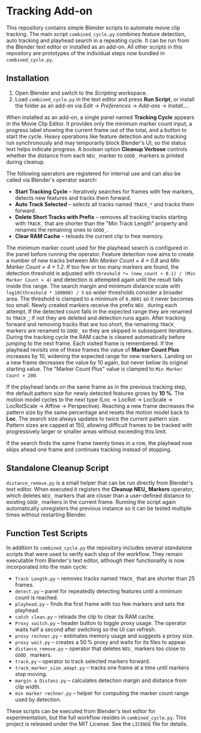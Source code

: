 # Tracking Add-on

This repository contains simple Blender scripts to automate movie clip
tracking. The main script `combined_cycle.py` combines feature detection,
auto tracking and playhead search in a repeating cycle. It can be run from
the Blender text editor or installed as an add-on.
All other scripts in this repository are prototypes of the individual steps
now bundled in `combined_cycle.py`.

## Installation
1. Open Blender and switch to the *Scripting* workspace.
2. Load `combined_cycle.py` in the text editor and press **Run Script**, or
   install the folder as an add-on via *Edit → Preferences → Add-ons →
   Install...*.

When installed as an add-on, a single panel named **Tracking Cycle** appears in
the Movie Clip Editor. It provides only the minimum marker count input, a
progress label showing the current frame out of the total, and a button to start
the cycle. Heavy operations like feature detection and auto tracking run
synchronously and may temporarily block Blender's UI, so the status text helps
indicate progress. A boolean option **Cleanup Verbose** controls whether the
distance from each `NEU_` marker to `GOOD_` markers is printed during cleanup.

The following operators are registered for internal use and can also be called
via Blender's operator search:

- **Start Tracking Cycle** – iteratively searches for frames with few markers,
  detects new features and tracks them forward.
- **Auto Track Selected** – selects all tracks named `TRACK_*` and tracks them forward.
- **Delete Short Tracks with Prefix** – removes all tracking tracks starting
  with `TRACK_` that are shorter than the "Min Track Length" property and
  renames the remaining ones to `GOOD_`.
- **Clear RAM Cache** – reloads the current clip to free memory.

The minimum marker count used for the playhead search is configured in the
panel before running the operator. Feature detection now aims to create a
number of new tracks between *Min Marker Count × 4 × 0.8* and
*Min Marker Count × 4 × 1.2*. If too few or too many markers are found, the
detection threshold is adjusted with
``threshold *= (new_count + 0.1) / (Min Marker Count × 4)``
and detection is attempted again until the
result falls inside this range. The search margin and minimum distance scale
with ``log10(threshold * 100000) / 5`` so wider thresholds consider a broader area.
The threshold is clamped to a minimum of ``0.0001`` so it never becomes too small.
Newly created markers receive the prefix `NEU_` during each attempt. If the
detected count falls in the expected range they are renamed to `TRACK_`; if not
they are deleted and detection runs again.
After tracking forward and removing tracks that are too short, the remaining
`TRACK_` markers are renamed to `GOOD_` so they are skipped in subsequent
iterations.
During the tracking cycle the RAM cache is cleared automatically before jumping
to the next frame.
Each visited frame is remembered. If the playhead revisits one of these frames
the value of **Marker Count Plus** increases by 10, widening the expected
range for new markers. Landing on a new frame decreases the value by 10 again,
but never below its original starting value. The "Marker Count Plus" value
is clamped to ``Min Marker Count × 200``.

If the playhead lands on the same frame as in the previous tracking step, the
default pattern size for newly detected features grows by **10 %**. The motion
model cycles to the next type (Loc → LocRot → LocScale → LocRotScale → Affine →
Perspective). Reaching a new frame decreases the pattern size by the same
percentage and resets the motion model back to **Loc**. The search size always
updates to twice the current pattern size. Pattern sizes are capped at 150,
allowing difficult frames to be tracked with progressively larger or smaller
areas without exceeding this limit.

If the search finds the same frame twenty times in a row, the playhead now skips ahead one frame and continues tracking instead of stopping.

## Standalone Cleanup Script

`distance_remove.py` is a small helper that can be run directly from
Blender's text editor. When executed it registers the **Cleanup NEU_ Markers**
operator, which deletes `NEU_` markers that are closer than a user-defined
distance to existing `GOOD_` markers in the current frame. Running the script
again automatically unregisters the previous instance so it can be tested
multiple times without restarting Blender.

## Function Test Scripts

In addition to `combined_cycle.py` the repository includes several standalone
scripts that were used to verify each step of the workflow. They remain
executable from Blender's text editor, although their functionality is now
incorporated into the main cycle:

- `Track Length.py` – removes tracks named `TRACK_` that are shorter than 25 frames.
- `detect.py` – panel for repeatedly detecting features until a minimum count is reached.
- `playhead.py` – finds the first frame with too few markers and sets the playhead.
- `catch clean.py` – reloads the clip to clear its RAM cache.
- `Proxy switch.py` – header button to toggle proxy usage. The operator waits
  half a second after switching so the UI can refresh.
- `proxy rechner.py` – estimates memory usage and suggests a proxy size.
- `proxy wait.py` – creates a 50 % proxy and waits for its files to appear.
- `distance_remove.py` – operator that deletes `NEU_` markers too close to `GOOD_` markers.
- `track.py` – operator to track selected markers forward.
- `track_marker_size_adapt.py` – tracks one frame at a time until markers stop moving.
- `margin a Distanz.py` – calculates detection margin and distance from clip width.
- `min marker rechner.py` – helper for computing the marker count range used by detection.

These scripts can be executed from Blender's text editor for experimentation,
but the full workflow resides in `combined_cycle.py`.
This project is released under the MIT License. See the `LICENSE` file for
details.

